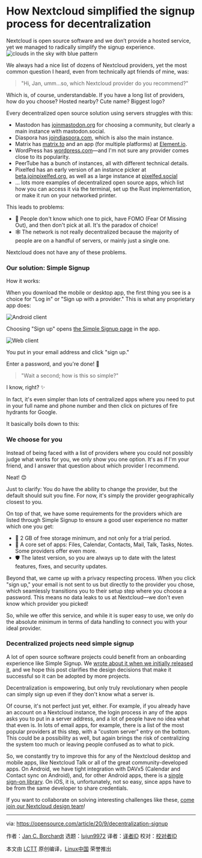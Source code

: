 [#]: collector: (lujun9972)
[#]: translator: ( )
[#]: reviewer: ( )
[#]: publisher: ( )
[#]: url: ( )
[#]: subject: (How Nextcloud simplified the signup process for decentralization)
[#]: via: (https://opensource.com/article/20/9/decentralization-signup)
[#]: author: (Jan C. Borchardt https://opensource.com/users/jancborchardt)

How Nextcloud simplified the signup process for decentralization
======
Nextcloud is open source software and we don’t provide a hosted service,
yet we managed to radically simplify the signup experience.
![clouds in the sky with blue pattern][1]

We always had a nice list of dozens of Nextcloud providers, yet the most common question I heard, even from technically apt friends of mine, was:

> "Hi, Jan, umm…so, which Nextcloud provider do you recommend?"

Which is, of course, understandable. If you have a long list of providers, how do you choose? Hosted nearby? Cute name? Biggest logo?

Every decentralized open source solution using servers struggles with this:

  * Mastodon has [joinmastodon.org][2] for choosing a community, but clearly a main instance with mastodon.social.
  * Diaspora has [joindiaspora.com][3], which is also the main instance.
  * Matrix has [matrix.to][4] and an app (for multiple platforms) at [Element.io][5].
  * WordPress has [wordpress.com][6]—and I'm not sure any provider comes close to its popularity.
  * PeerTube has a bunch of instances, all with different technical details.
  * Pixelfed has an early version of an instance picker at [beta.joinpixelfed.org][7], as well as a large instance at [pixelfed.social][8]
  * … lots more examples of decentralized open source apps, which list how you can access it via the terminal, set up the Rust implementation, or make it run on your networked printer.



This leads to problems:

  * 🔮 People don't know which one to pick, have FOMO (Fear Of Missing Out), and then don't pick at all. It's the paradox of choice!
  * 🕸 The network is not really decentralized because the majority of people are on a handful of servers, or mainly just a single one.



Nextcloud does not have any of these problems.

### Our solution: Simple Signup

How it works:

When you download the mobile or desktop app, the first thing you see is a choice for "Log in" or "Sign up with a provider." This is what any proprietary app does:

![Android client][9]

Choosing "Sign up" opens [the Simple Signup page][10] in the app.

![Web client][11]

You put in your email address and click "sign up."

Enter a password, and you're done! 🎉

> "Wait a second; how is this so simple?"

I know, right? ✨

In fact, it's even simpler than lots of centralized apps where you need to put in your full name and phone number and then click on pictures of fire hydrants for Google.

It basically boils down to this:

### We choose for you

Instead of being faced with a list of providers where you could not possibly judge what works for you, we only show you one option. It's as if I'm your friend, and I answer that question about which provider I recommend.

Neat! 😊

Just to clarify: You do have the ability to change the provider, but the default should suit you fine. For now, it's simply the provider geographically closest to you.

On top of that, we have some requirements for the providers which are listed through Simple Signup to ensure a good user experience no matter which one you get:

  * 🎁 2 GB of free storage minimum, and not only for a trial period.
  * 🍱 A core set of apps: Files, Calendar, Contacts, Mail, Talk, Tasks, Notes. Some providers offer even more.
  * 🛡 The latest version, so you are always up to date with the latest features, fixes, and security updates.



Beyond that, we came up with a privacy respecting process. When you click "sign up," your email is not sent to us but directly to the provider you chose, which seamlessly transitions you to their setup step where you choose a password. This means no data leaks to us at Nextcloud—we don't even know which provider you picked!

So, while we offer this service, and while it is super easy to use, we only do the absolute minimum in terms of data handling to connect you with your ideal provider.

### Decentralized projects need simple signup

A lot of open source software projects could benefit from an onboarding experience like Simple Signup. We [wrote about it when we initially released it][12], and we hope this post clarifies the design decisions that make it successful so it can be adopted by more projects.

Decentralization is empowering, but only truly revolutionary when people can simply sign up even if they don't know what a server is.

Of course, it's not perfect just yet, either. For example, if you already have an account on a Nextcloud instance, the login process in any of the apps asks you to put in a server address, and a lot of people have no idea what that even is. In lots of email apps, for example, there is a list of the most popular providers at this step, with a "custom server" entry on the bottom. This could be a possibility as well, but again brings the risk of centralizing the system too much or leaving people confused as to what to pick.

So, we constantly try to improve this for any of the Nextcloud desktop and mobile apps, like Nextcloud Talk or all of the great community-developed apps. On Android, we have tight integration with DAVx5 (Calendar and Contact sync on Android), and, for other Android apps, there is a [single sign-on library][13]. On iOS, it is, unfortunately, not so easy, since apps have to be from the same developer to share credentials.

If you want to collaborate on solving interesting challenges like these, [come join our Nextcloud design team][14]!

--------------------------------------------------------------------------------

via: https://opensource.com/article/20/9/decentralization-signup

作者：[Jan C. Borchardt][a]
选题：[lujun9972][b]
译者：[译者ID](https://github.com/译者ID)
校对：[校对者ID](https://github.com/校对者ID)

本文由 [LCTT](https://github.com/LCTT/TranslateProject) 原创编译，[Linux中国](https://linux.cn/) 荣誉推出

[a]: https://opensource.com/users/jancborchardt
[b]: https://github.com/lujun9972
[1]: https://opensource.com/sites/default/files/styles/image-full-size/public/lead-images/rh_003601_05_mech_osyearbook2016_cloud_cc.png?itok=XSV7yR9e (clouds in the sky with blue pattern)
[2]: https://joinmastodon.org/
[3]: https://joindiaspora.com
[4]: https://matrix.to
[5]: http://Element.io
[6]: https://wordpress.com
[7]: http://beta.joinpixelfed.org
[8]: http://pixelfed.social
[9]: https://opensource.com/sites/default/files/nextcloud-android-small.png (Android client)
[10]: https://nextcloud.com/signup
[11]: https://opensource.com/sites/default/files/nextcloud-web-small.png (Web client)
[12]: https://nextcloud.com/blog/introducing-simple-signup-you-can-now-get-started-with-nextcloud-in-2-steps/
[13]: https://github.com/nextcloud/Android-SingleSignOn
[14]: https://nextcloud.com/design
